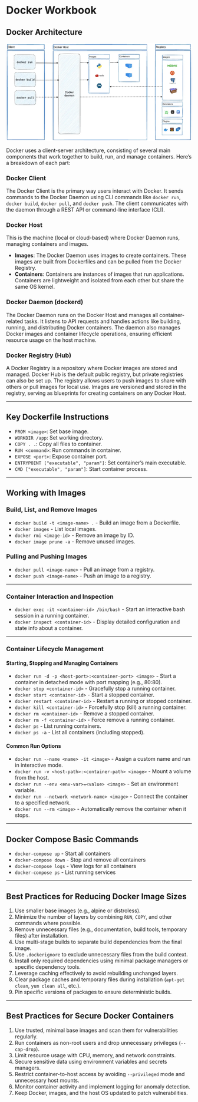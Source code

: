 # Docker Workbook

## Docker Architecture

![Docker Architecture](./images/resized-docker-architecture.png "Docker Architecture Diagram")

Docker uses a client-server architecture, consisting of several main components that work together to build, run, and manage containers. Here’s a breakdown of each part:

### Docker Client

The Docker Client is the primary way users interact with Docker. It sends commands to the Docker Daemon using CLI commands like `docker run`, `docker build`, `docker pull`, and `docker push`. The client communicates with the daemon through a REST API or command-line interface (CLI).

### Docker Host

This is the machine (local or cloud-based) where Docker Daemon runs, managing containers and images.

- **Images**: The Docker Daemon uses images to create containers. These images are built from Dockerfiles and can be pulled from the Docker Registry.
- **Containers**: Containers are instances of images that run applications. Containers are lightweight and isolated from each other but share the same OS kernel.

### Docker Daemon (dockerd)

The Docker Daemon runs on the Docker Host and manages all container-related tasks. It listens to API requests and handles actions like building, running, and distributing Docker containers. The daemon also manages Docker images and container lifecycle operations, ensuring efficient resource usage on the host machine.

### Docker Registry (Hub)

A Docker Registry is a repository where Docker images are stored and managed. Docker Hub is the default public registry, but private registries can also be set up. The registry allows users to push images to share with others or pull images for local use. Images are versioned and stored in the registry, serving as blueprints for creating containers on any Docker Host.

---

## Key Dockerfile Instructions

- `FROM <image>`: Set base image.
- `WORKDIR /app`: Set working directory.
- `COPY . .`: Copy all files to container.
- `RUN <command>`: Run commands in container.
- `EXPOSE <port>`: Expose container port.
- `ENTRYPOINT ["executable", "param"]`: Set container’s main executable.
- `CMD ["executable", "param"]`: Start container process.

---

## Working with Images

### Build, List, and Remove Images

- `docker build -t <image-name> .` - Build an image from a Dockerfile.
- `docker images` - List local images.
- `docker rmi <image-id>` - Remove an image by ID.
- `docker image prune -a` - Remove unused images.

### Pulling and Pushing Images

- `docker pull <image-name>` - Pull an image from a registry.
- `docker push <image-name>` - Push an image to a registry.

---

### Container Interaction and Inspection

- `docker exec -it <container-id> /bin/bash` - Start an interactive bash session in a running container.
- `docker inspect <container-id>` - Display detailed configuration and state info about a container.

---

### Container Lifecycle Management

#### Starting, Stopping and Managing Containers

- `docker run -d -p <host-port>:<container-port> <image>` - Start a container in detached mode with port mapping (e.g., 80:80).
- `docker stop <container-id>` - Gracefully stop a running container.
- `docker start <container-id>` - Start a stopped container.
- `docker restart <container-id>` - Restart a running or stopped container.
- `docker kill <container-id>` - Forcefully stop (kill) a running container.
- `docker rm <container-id>` - Remove a stopped container.
- `docker rm -f <container-id>` - Force remove a running container.
- `docker ps` - List running containers.
- `docker ps -a` - List all containers (including stopped).

#### Common Run Options

- `docker run --name <name> -it <image>` - Assign a custom name and run in interactive mode.
- `docker run -v <host-path>:<container-path> <image>` - Mount a volume from the host.
- `docker run --env <env-var>=<value> <image>` - Set an environment variable.
- `docker run --network <network-name> <image>` - Connect the container to a specified network.
- `docker run --rm <image>` - Automatically remove the container when it stops.

---

## Docker Compose Basic Commands

- `docker-compose up` - Start all containers
- `docker-compose down` - Stop and remove all containers
- `docker-compose logs` - View logs for all containers
- `docker-compose ps` - List running services

---
## Best Practices for Reducing Docker Image Sizes

1. Use smaller base images (e.g., alpine or distroless).
2. Minimize the number of layers by combining `RUN`, `COPY`, and other commands where possible.
3. Remove unnecessary files (e.g., documentation, build tools, temporary files) after installation.
4. Use multi-stage builds to separate build dependencies from the final image.
5. Use `.dockerignore` to exclude unnecessary files from the build context.
6. Install only required dependencies using minimal package managers or specific dependency tools.
7. Leverage caching effectively to avoid rebuilding unchanged layers.
8. Clear package caches and temporary files during installation (`apt-get clean`, `yum clean all`, etc.).
9. Pin specific versions of packages to ensure deterministic builds.

---

## Best Practices for Secure Docker Containers

1. Use trusted, minimal base images and scan them for vulnerabilities regularly.
2. Run containers as non-root users and drop unnecessary privileges (`--cap-drop`).
3. Limit resource usage with CPU, memory, and network constraints.
4. Secure sensitive data using environment variables and secrets managers.
5. Restrict container-to-host access by avoiding `--privileged` mode and unnecessary host mounts.
6. Monitor container activity and implement logging for anomaly detection.
7. Keep Docker, images, and the host OS updated to patch vulnerabilities.
